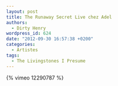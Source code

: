 ```yaml
---
layout: post
title: The Runaway Secret Live chez Adel
authors:
  - Dirty Henry
wordpress_id: 624
date: "2012-09-30 16:57:38 +0200"
categories:
  - Artistes
tags:
  - The Livingstones I Presume
---
```


{% vimeo 12290787 %}
